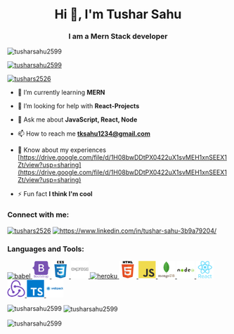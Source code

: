 <h1 align="center">Hi 👋, I'm Tushar Sahu</h1>
<h3 align="center">I am a Mern Stack developer</h3>

<p align="left"> <img src="https://komarev.com/ghpvc/?username=tusharsahu2599&label=Profile%20views&color=0e75b6&style=flat" alt="tusharsahu2599" /> </p>

<p align="left"> <a href="https://github.com/ryo-ma/github-profile-trophy"><img src="https://github-profile-trophy.vercel.app/?username=tusharsahu2599" alt="tusharsahu2599" /></a> </p>

<p align="left"> <a href="https://twitter.com/tushars2526" target="blank"><img src="https://img.shields.io/twitter/follow/tushars2526?logo=twitter&style=for-the-badge" alt="tushars2526" /></a> </p>

- 🌱 I’m currently learning **MERN**

- 🤝 I’m looking for help with **React-Projects**

- 💬 Ask me about **JavaScript, React, Node**

- 📫 How to reach me **tksahu1234@gmail.com**

- 📄 Know about my experiences [https://drive.google.com/file/d/1H08bwDDtPX0422uX1svMEH1xnSEEX1Zt/view?usp=sharing](https://drive.google.com/file/d/1H08bwDDtPX0422uX1svMEH1xnSEEX1Zt/view?usp=sharing)

- ⚡ Fun fact **I think I'm cool**

<h3 align="left">Connect with me:</h3>
<p align="left">
<a href="https://twitter.com/tushars2526" target="blank"><img align="center" src="https://raw.githubusercontent.com/rahuldkjain/github-profile-readme-generator/master/src/images/icons/Social/twitter.svg" alt="tushars2526" height="30" width="40" /></a>
<a href="https://linkedin.com/in/https://www.linkedin.com/in/tushar-sahu-3b9a79204/" target="blank"><img align="center" src="https://raw.githubusercontent.com/rahuldkjain/github-profile-readme-generator/master/src/images/icons/Social/linked-in-alt.svg" alt="https://www.linkedin.com/in/tushar-sahu-3b9a79204/" height="30" width="40" /></a>
</p>

<h3 align="left">Languages and Tools:</h3>
<p align="left"> <a href="https://babeljs.io/" target="_blank" rel="noreferrer"> <img src="https://www.vectorlogo.zone/logos/babeljs/babeljs-icon.svg" alt="babel" width="40" height="40"/> </a> <a href="https://getbootstrap.com" target="_blank" rel="noreferrer"> <img src="https://raw.githubusercontent.com/devicons/devicon/master/icons/bootstrap/bootstrap-plain-wordmark.svg" alt="bootstrap" width="40" height="40"/> </a> <a href="https://www.w3schools.com/css/" target="_blank" rel="noreferrer"> <img src="https://raw.githubusercontent.com/devicons/devicon/master/icons/css3/css3-original-wordmark.svg" alt="css3" width="40" height="40"/> </a> <a href="https://expressjs.com" target="_blank" rel="noreferrer"> <img src="https://raw.githubusercontent.com/devicons/devicon/master/icons/express/express-original-wordmark.svg" alt="express" width="40" height="40"/> </a> <a href="https://heroku.com" target="_blank" rel="noreferrer"> <img src="https://www.vectorlogo.zone/logos/heroku/heroku-icon.svg" alt="heroku" width="40" height="40"/> </a> <a href="https://www.w3.org/html/" target="_blank" rel="noreferrer"> <img src="https://raw.githubusercontent.com/devicons/devicon/master/icons/html5/html5-original-wordmark.svg" alt="html5" width="40" height="40"/> </a> <a href="https://developer.mozilla.org/en-US/docs/Web/JavaScript" target="_blank" rel="noreferrer"> <img src="https://raw.githubusercontent.com/devicons/devicon/master/icons/javascript/javascript-original.svg" alt="javascript" width="40" height="40"/> </a> <a href="https://www.mongodb.com/" target="_blank" rel="noreferrer"> <img src="https://raw.githubusercontent.com/devicons/devicon/master/icons/mongodb/mongodb-original-wordmark.svg" alt="mongodb" width="40" height="40"/> </a> <a href="https://nodejs.org" target="_blank" rel="noreferrer"> <img src="https://raw.githubusercontent.com/devicons/devicon/master/icons/nodejs/nodejs-original-wordmark.svg" alt="nodejs" width="40" height="40"/> </a> <a href="https://reactjs.org/" target="_blank" rel="noreferrer"> <img src="https://raw.githubusercontent.com/devicons/devicon/master/icons/react/react-original-wordmark.svg" alt="react" width="40" height="40"/> </a> <a href="https://redux.js.org" target="_blank" rel="noreferrer"> <img src="https://raw.githubusercontent.com/devicons/devicon/master/icons/redux/redux-original.svg" alt="redux" width="40" height="40"/> </a> <a href="https://www.typescriptlang.org/" target="_blank" rel="noreferrer"> <img src="https://raw.githubusercontent.com/devicons/devicon/master/icons/typescript/typescript-original.svg" alt="typescript" width="40" height="40"/> </a> <a href="https://webpack.js.org" target="_blank" rel="noreferrer"> <img src="https://raw.githubusercontent.com/devicons/devicon/d00d0969292a6569d45b06d3f350f463a0107b0d/icons/webpack/webpack-original-wordmark.svg" alt="webpack" width="40" height="40"/> </a> </p>

<p><img align="left" src="https://github-readme-stats.vercel.app/api/top-langs?username=tusharsahu2599&show_icons=true&locale=en&layout=compact" alt="tusharsahu2599" /></p>

<p>&nbsp;<img align="center" src="https://github-readme-stats.vercel.app/api?username=tusharsahu2599&show_icons=true&locale=en" alt="tusharsahu2599" /></p>

<p><img align="center" src="https://github-readme-streak-stats.herokuapp.com/?user=tusharsahu2599&" alt="tusharsahu2599" /></p>
